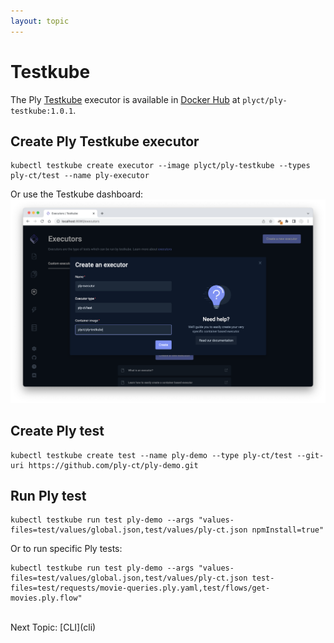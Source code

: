```yaml
---
layout: topic
---
```

# Testkube
The Ply [Testkube](https://testkube.io/) executor is available in [Docker Hub](https://hub.docker.com/) at `plyct/ply-testkube:1.0.1`.

## Create Ply Testkube executor
```
kubectl testkube create executor --image plyct/ply-testkube --types ply-ct/test --name ply-executor
```
Or use the Testkube dashboard:
<img src="../img/testkube-exec.png" alt="Testkube Executor">

## Create Ply test
```
kubectl testkube create test --name ply-demo --type ply-ct/test --git-uri https://github.com/ply-ct/ply-demo.git
```

## Run Ply test
```
kubectl testkube run test ply-demo --args "values-files=test/values/global.json,test/values/ply-ct.json npmInstall=true"
```
Or to run specific Ply tests:
```
kubectl testkube run test ply-demo --args "values-files=test/values/global.json,test/values/ply-ct.json test-files=test/requests/movie-queries.ply.yaml,test/flows/get-movies.ply.flow"
```

<br>
Next Topic: [CLI](cli)
